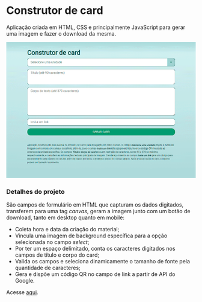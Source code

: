 # Construtor de card

Aplicação criada em HTML, CSS e principalmente JavaScript para gerar uma imagem e fazer o download da mesma.

<img width="700" src="https://raw.githubusercontent.com/pedrofrn/canvas-card/main/images/gif-construtor-de-card-pedrofrn.gif" />

### Detalhes do projeto

São campos de formulário em HTML que capturam os dados digitados, transferem para uma tag <i>canvas</i>, geram a imagem junto com um botão de download, tanto em desktop quanto em mobile:

- Coleta hora e data da criação do material;
- Vincula uma imagem de background específica para a opção selecionada no campo <i>select</i>;
- Por ter um espaço delimitado, conta os caracteres digitados nos campos de título e corpo do card;
- Valida os campos e seleciona dinamicamente o tamanho de fonte pela quantidade de caracteres;
- Gera e dispõe um código QR no campo de link a partir de API do Google.



Acesse [aqui](https://pedrofrn.github.io/canvas-card/).
